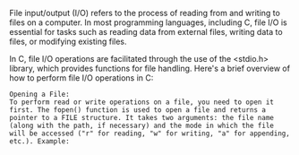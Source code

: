 File input/output (I/O) refers to the process of reading from and writing to files on a computer. In most programming languages, including C, file I/O is essential for tasks such as reading data from external files, writing data to files, or modifying existing files.

In C, file I/O operations are facilitated through the use of the <stdio.h> library, which provides functions for file handling. Here's a brief overview of how to perform file I/O operations in C:

    Opening a File:
    To perform read or write operations on a file, you need to open it first. The fopen() function is used to open a file and returns a pointer to a FILE structure. It takes two arguments: the file name (along with the path, if necessary) and the mode in which the file will be accessed ("r" for reading, "w" for writing, "a" for appending, etc.). Example:
